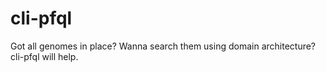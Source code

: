 # cli-pfql
Got all genomes in place? Wanna search them using domain architecture? cli-pfql will help.
